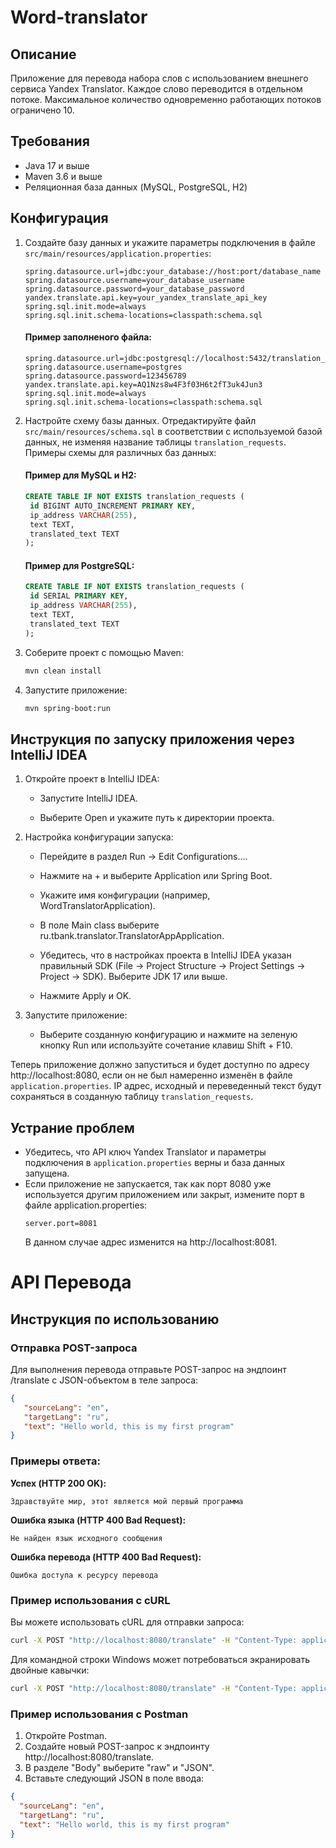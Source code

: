 # Word-translator

## Описание

Приложение для перевода набора слов с использованием внешнего сервиса Yandex Translator. Каждое слово переводится в
отдельном потоке. Максимальное количество одновременно работающих потоков ограничено 10.

## Требования

- Java 17 и выше
- Maven 3.6 и выше
- Реляционная база данных (MySQL, PostgreSQL, H2)

## Конфигурация


1. Создайте базу данных и укажите параметры подключения в файле `src/main/resources/application.properties`:

    ```properties
    spring.datasource.url=jdbc:your_database://host:port/database_name
    spring.datasource.username=your_database_username
    spring.datasource.password=your_database_password
    yandex.translate.api.key=your_yandex_translate_api_key
    spring.sql.init.mode=always
    spring.sql.init.schema-locations=classpath:schema.sql
    ```
   #### Пример заполненого файла:
   ```properties
   spring.datasource.url=jdbc:postgresql://localhost:5432/translation_db
   spring.datasource.username=postgres
   spring.datasource.password=123456789
   yandex.translate.api.key=AQ1Nzs8w4F3f03H6t2fT3uk4Jun3
   spring.sql.init.mode=always
   spring.sql.init.schema-locations=classpath:schema.sql
   ```

2. Настройте схему базы данных. Отредактируйте файл `src/main/resources/schema.sql` в соответствии с используемой базой данных, не изменяя название таблицы `translation_requests`. Примеры схемы для различных баз данных:
   #### Пример для MySQL и H2:
   ```sql
   CREATE TABLE IF NOT EXISTS translation_requests (
    id BIGINT AUTO_INCREMENT PRIMARY KEY,
    ip_address VARCHAR(255),
    text TEXT,
    translated_text TEXT
   );
   ```
   #### Пример для PostgreSQL:
   ```sql
   CREATE TABLE IF NOT EXISTS translation_requests (
    id SERIAL PRIMARY KEY,
    ip_address VARCHAR(255),
    text TEXT,
    translated_text TEXT
   );
   ```
3. Соберите проект с помощью Maven:

    ```bash
    mvn clean install
    ```

4. Запустите приложение:

    ```bash
    mvn spring-boot:run
    ```
    
## Инструкция по запуску приложения через IntelliJ IDEA
   1. Откройте проект в IntelliJ IDEA:
      - Запустите IntelliJ IDEA.

      - Выберите Open и укажите путь к директории проекта.
      

   2. Настройка конфигурации запуска:

      - Перейдите в раздел Run -> Edit Configurations....

      - Нажмите на + и выберите Application или Spring Boot.

      - Укажите имя конфигурации (например, WordTranslatorApplication).

      - В поле Main class выберите ru.tbank.translator.TranslatorAppApplication.

      - Убедитесь, что в настройках проекта в IntelliJ IDEA указан правильный SDK (File -> Project Structure -> Project Settings -> Project -> SDK). Выберите JDK 17 или выше.

      - Нажмите Apply и OK.
      

   3. Запустите приложение:
      - Выберите созданную конфигурацию и нажмите на зеленую кнопку Run или используйте сочетание клавиш Shift + F10.
     
   Теперь приложение должно запуститься и будет доступно по адресу http://localhost:8080, если он не был намеренно изменён в файле `application.properties`. IP адрес, исходный и переведенный текст будут сохраняться в созданную таблицу `translation_requests`.

## Устрание проблем
- Убедитесь, что API ключ Yandex Translator и параметры подключения в `application.properties` верны и база данных запущена.
- Если приложение не запускается, так как порт 8080 уже используется другим приложением или закрыт, измените порт в файле application.properties: 
    ```properties
    server.port=8081
    ```
    В данном случае адрес изменится на http://localhost:8081.

# API Перевода

## Инструкция по использованию

### Отправка POST-запроса

Для выполнения перевода отправьте POST-запрос на эндпоинт /translate с JSON-объектом в теле запроса:
```json
{
   "sourceLang": "en",
   "targetLang": "ru",
   "text": "Hello world, this is my first program"
}
```

### Примеры ответа:

**Успех (HTTP 200 OK):**

```text
Здравствуйте мир, этот является мой первый программа
```

**Ошибка языка (HTTP 400 Bad Request):**

```text
Не найден язык исходного сообщения
```

**Ошибка перевода (HTTP 400 Bad Request):**

```text
Ошибка доступа к ресурсу перевода
```

### Пример использования с cURL

Вы можете использовать cURL для отправки запроса:

```bash
curl -X POST "http://localhost:8080/translate" -H "Content-Type: application/json" -d '{"sourceLang": "en","targetLang": "ru","text": "Hello world, this is my first program"}'
```

Для командной строки Windows может потребоваться экранировать двойные кавычки:

```bash
curl -X POST "http://localhost:8080/translate" -H "Content-Type: application/json" -d "{\"sourceLang\": \"en\",\"targetLang\": \"ru\",\"text\": \"Hello world, this is my first program\"}"
```

### Пример использования с Postman

1. Откройте Postman.
2. Создайте новый POST-запрос к эндпоинту http://localhost:8080/translate.
3. В разделе "Body" выберите "raw" и "JSON".
4. Вставьте следующий JSON в поле ввода:

```json
{
  "sourceLang": "en",
  "targetLang": "ru",
  "text": "Hello world, this is my first program"
}
```

